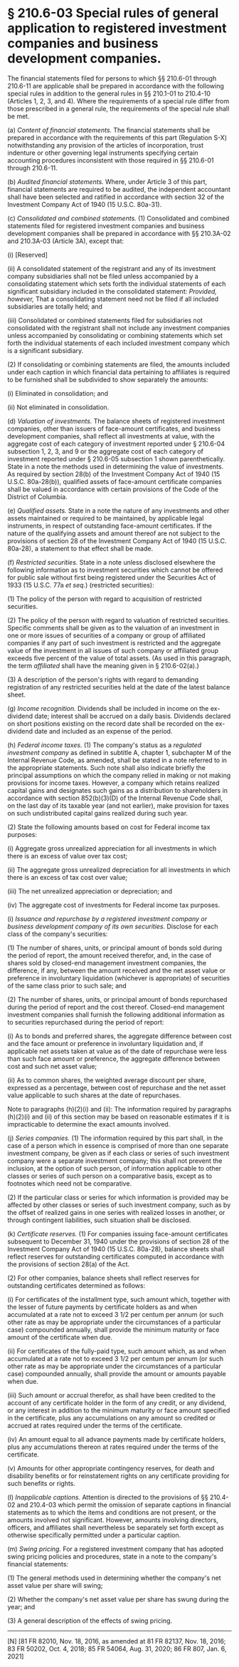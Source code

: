 # § 210.6-03   Special rules of general application to registered investment companies and business development companies.

The financial statements filed for persons to which §§ 210.6-01 through 210.6-11 are applicable shall be prepared in accordance with the following special rules in addition to the general rules in §§ 210.1-01 to 210.4-10 (Articles 1, 2, 3, and 4). Where the requirements of a special rule differ from those prescribed in a general rule, the requirements of the special rule shall be met.


(a) *Content of financial statements.* The financial statements shall be prepared in accordance with the requirements of this part (Regulation S-X) notwithstanding any provision of the articles of incorporation, trust indenture or other governing legal instruments specifying certain accounting procedures inconsistent with those required in §§ 210.6-01 through 210.6-11.


(b) *Audited financial statements.* Where, under Article 3 of this part, financial statements are required to be audited, the independent accountant shall have been selected and ratified in accordance with section 32 of the Investment Company Act of 1940 (15 U.S.C. 80a-31).


(c) *Consolidated and combined statements.* (1) Consolidated and combined statements filed for registered investment companies and business development companies shall be prepared in accordance with §§ 210.3A-02 and 210.3A-03 (Article 3A), except that: 


(i) [Reserved]


(ii) A consolidated statement of the registrant and any of its investment company subsidiaries shall not be filed unless accompanied by a consolidating statement which sets forth the individual statements of each significant subsidiary included in the consolidated statement: *Provided, however,* That a consolidating statement need not be filed if all included subsidiaries are totally held; and


(iii) Consolidated or combined statements filed for subsidiaries not consolidated with the registrant shall not include any investment companies unless accompanied by consolidating or combining statements which set forth the individual statements of each included investment company which is a significant subsidiary.


(2) If consolidating or combining statements are filed, the amounts included under each caption in which financial data pertaining to affiliates is required to be furnished shall be subdivided to show separately the amounts:


(i) Eliminated in consolidation; and


(ii) Not eliminated in consolidation.


(d) *Valuation of investments.* The balance sheets of registered investment companies, other than issuers of face-amount certificates, and business development companies, shall reflect all investments at value, with the aggregate cost of each category of investment reported under § 210.6-04 subsection 1, 2, 3, and 9 or the aggregate cost of each category of investment reported under § 210.6-05 subsection 1 shown parenthetically. State in a note the methods used in determining the value of investments. As required by section 28(b) of the Investment Company Act of 1940 (15 U.S.C. 80a-28(b)), qualified assets of face-amount certificate companies shall be valued in accordance with certain provisions of the Code of the District of Columbia.


(e) *Qualified assets.* State in a note the nature of any investments and other assets maintained or required to be maintained, by applicable legal instruments, in respect of outstanding face-amount certificates. If the nature of the qualifying assets and amount thereof are not subject to the provisions of section 28 of the Investment Company Act of 1940 (15 U.S.C. 80a-28), a statement to that effect shall be made.


(f) *Restricted securities.* State in a note unless disclosed elsewhere the following information as to investment securities which cannot be offered for public sale without first being registered under the Securities Act of 1933 (15 U.S.C. 77a *et seq.*) (restricted securities):


(1) The policy of the person with regard to acquisition of restricted securities.


(2) The policy of the person with regard to valuation of restricted securities. Specific comments shall be given as to the valuation of an investment in one or more issues of securities of a company or group of affiliated companies if any part of such investment is restricted and the aggregate value of the investment in all issues of such company or affiliated group exceeds five percent of the value of total assets. (As used in this paragraph, the term *affiliated* shall have the meaning given in § 210.6-02(a).)


(3) A description of the person's rights with regard to demanding registration of any restricted securities held at the date of the latest balance sheet.


(g) *Income recognition.* Dividends shall be included in income on the ex-dividend date; interest shall be accrued on a daily basis. Dividends declared on short positions existing on the record date shall be recorded on the ex-dividend date and included as an expense of the period.


(h) *Federal income taxes.* (1) The company's status as a *regulated investment company* as defined in subtitle A, chapter 1, subchapter M of the Internal Revenue Code, as amended, shall be stated in a note referred to in the appropriate statements. Such note shall also indicate briefly the principal assumptions on which the company relied in making or not making provisions for income taxes. However, a company which retains realized capital gains and designates such gains as a distribution to shareholders in accordance with section 852(b)(3)(D) of the Internal Revenue Code shall, on the last day of its taxable year (and not earlier), make provision for taxes on such undistributed capital gains realized during such year.


(2) State the following amounts based on cost for Federal income tax purposes:


(i) Aggregate gross unrealized appreciation for all investments in which there is an excess of value over tax cost;


(ii) The aggregate gross unrealized depreciation for all investments in which there is an excess of tax cost over value;


(iii) The net unrealized appreciation or depreciation; and


(iv) The aggregate cost of investments for Federal income tax purposes.


(i) *Issuance and repurchase by a registered investment company or business development company of its own securities.* Disclose for each class of the company's securities:


(1) The number of shares, units, or principal amount of bonds sold during the period of report, the amount received therefor, and, in the case of shares sold by closed-end management investment companies, the difference, if any, between the amount received and the net asset value or preference in involuntary liquidation (whichever is appropriate) of securities of the same class prior to such sale; and


(2) The number of shares, units, or principal amount of bonds repurchased during the period of report and the cost thereof. Closed-end management investment companies shall furnish the following additional information as to securities repurchased during the period of report:


(i) As to bonds and preferred shares, the aggregate difference between cost and the face amount or preference in involuntary liquidation and, if applicable net assets taken at value as of the date of repurchase were less than such face amount or preference, the aggregate difference between cost and such net asset value;


(ii) As to common shares, the weighted average discount per share, expressed as a percentage, between cost of repurchase and the net asset value applicable to such shares at the date of repurchases.


Note to paragraphs (h)(2)(i) and (ii): The information required by paragraphs (h)(2)(i) and (ii) of this section may be based on reasonable estimates if it is impracticable to determine the exact amounts involved.


(j) *Series companies.* (1) The information required by this part shall, in the case of a person which in essence is comprised of more than one separate investment company, be given as if each class or series of such investment company were a separate investment company; this shall not prevent the inclusion, at the option of such person, of information applicable to other classes or series of such person on a comparative basis, except as to footnotes which need not be comparative.


(2) If the particular class or series for which information is provided may be affected by other classes or series of such investment company, such as by the offset of realized gains in one series with realized losses in another, or through contingent liabilities, such situation shall be disclosed.


(k) *Certificate reserves.* (1) For companies issuing face-amount certificates subsequent to December 31, 1940 under the provisions of section 28 of the Investment Company Act of 1940 (15 U.S.C. 80a-28), balance sheets shall reflect reserves for outstanding certificates computed in accordance with the provisions of section 28(a) of the Act.


(2) For other companies, balance sheets shall reflect reserves for outstanding certificates determined as follows:


(i) For certificates of the installment type, such amount which, together with the lesser of future payments by certificate holders as and when accumulated at a rate not to exceed 3
1/2 per centum per annum (or such other rate as may be appropriate under the circumstances of a particular case) compounded annually, shall provide the minimum maturity or face amount of the certificate when due.


(ii) For certificates of the fully-paid type, such amount which, as and when accumulated at a rate not to exceed 3
1/2 per centum per annum (or such other rate as may be appropriate under the circumstances of a particular case) compounded annually, shall provide the amount or amounts payable when due.


(iii) Such amount or accrual therefor, as shall have been credited to the account of any certificate holder in the form of any credit, or any dividend, or any interest in addition to the minimum maturity or face amount specified in the certificate, plus any accumulations on any amount so credited or accrued at rates required under the terms of the certificate.


(iv) An amount equal to all advance payments made by certificate holders, plus any accumulations thereon at rates required under the terms of the certificate.


(v) Amounts for other appropriate contingency reserves, for death and disability benefits or for reinstatement rights on any certificate providing for such benefits or rights.


(l) *Inapplicable captions.* Attention is directed to the provisions of §§ 210.4-02 and 210.4-03 which permit the omission of separate captions in financial statements as to which the items and conditions are not present, or the amounts involved not significant. However, amounts involving directors, officers, and affiliates shall nevertheless be separately set forth except as otherwise specifically permitted under a particular caption.


(m) *Swing pricing.* For a registered investment company that has adopted swing pricing policies and procedures, state in a note to the company's financial statements:


(1) The general methods used in determining whether the company's net asset value per share will swing;


(2) Whether the company's net asset value per share has swung during the year; and


(3) A general description of the effects of swing pricing.



---

[N] [81 FR 82010, Nov. 18, 2016, as amended at 81 FR 82137, Nov. 18, 2016; 83 FR 50202, Oct. 4, 2018; 85 FR 54064, Aug. 31, 2020; 86 FR 807, Jan. 6, 2021]




